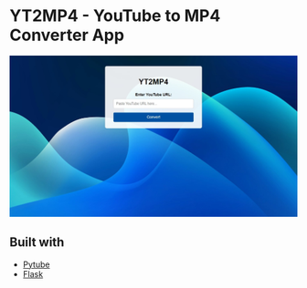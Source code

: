 # YT2MP4 - YouTube to MP4 Converter App

<p align="center">
    <img src="https://github.com/edegan-furb/yt2mp4/blob/main/assets/cover.jpeg" width="1000"/>
</p >

## Built with
- [Pytube](https://pytube.io/en/latest/#">)
- [Flask](https://flask.palletsprojects.com/en/3.0.x/)
